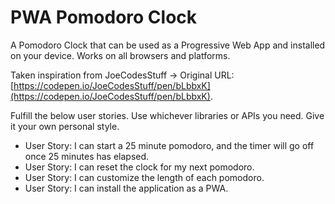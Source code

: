 # PWA Pomodoro Clock

A Pomodoro Clock that can be used as a Progressive Web App and installed on your device. Works on all browsers and platforms.

Taken inspiration from JoeCodesStuff -> Original URL: [https://codepen.io/JoeCodesStuff/pen/bLbbxK](https://codepen.io/JoeCodesStuff/pen/bLbbxK).

Fulfill the below user stories. Use whichever libraries or APIs you need. Give it your own personal style.
- User Story: I can start a 25 minute pomodoro, and the timer will go off once 25 minutes has elapsed.
- User Story: I can reset the clock for my next pomodoro.
- User Story: I can customize the length of each pomodoro.
- User Story: I can install the application as a PWA.